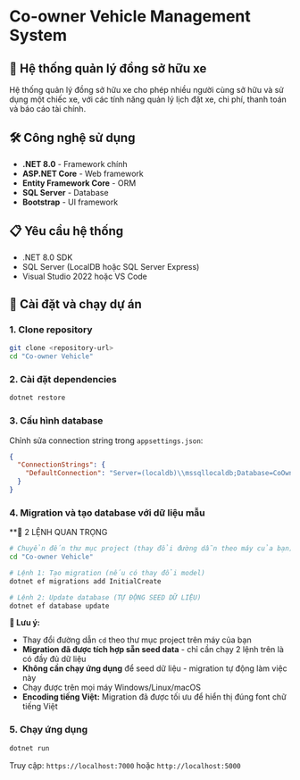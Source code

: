 # Co-owner Vehicle Management System

## 🚗 Hệ thống quản lý đồng sở hữu xe

Hệ thống quản lý đồng sở hữu xe cho phép nhiều người cùng sở hữu và sử dụng một chiếc xe, với các tính năng quản lý lịch đặt xe, chi phí, thanh toán và báo cáo tài chính.

## 🛠️ Công nghệ sử dụng

- **.NET 8.0** - Framework chính
- **ASP.NET Core** - Web framework
- **Entity Framework Core** - ORM
- **SQL Server** - Database
- **Bootstrap** - UI framework

## 📋 Yêu cầu hệ thống

- .NET 8.0 SDK
- SQL Server (LocalDB hoặc SQL Server Express)
- Visual Studio 2022 hoặc VS Code

## 🚀 Cài đặt và chạy dự án

### 1. Clone repository
```bash
git clone <repository-url>
cd "Co-owner Vehicle"
```

### 2. Cài đặt dependencies
```bash
dotnet restore
```

### 3. Cấu hình database
Chỉnh sửa connection string trong `appsettings.json`:
```json
{
  "ConnectionStrings": {
    "DefaultConnection": "Server=(localdb)\\mssqllocaldb;Database=CoOwnerVehicleDB;Trusted_Connection=true;MultipleActiveResultSets=true"
  }
}
```

### 4. Migration và tạo database với dữ liệu mẫu

**🎯 2 LỆNH QUAN TRỌNG 

```bash
# Chuyển đến thư mục project (thay đổi đường dẫn theo máy của bạn)
cd "Co-owner Vehicle"

# Lệnh 1: Tạo migration (nếu có thay đổi model)
dotnet ef migrations add InitialCreate

# Lệnh 2: Update database (TỰ ĐỘNG SEED DỮ LIỆU)
dotnet ef database update
```

**📝 Lưu ý:** 
- Thay đổi đường dẫn `cd` theo thư mục project trên máy của bạn
- **Migration đã được tích hợp sẵn seed data** - chỉ cần chạy 2 lệnh trên là có đầy đủ dữ liệu
- **Không cần chạy ứng dụng** để seed dữ liệu - migration tự động làm việc này
- Chạy được trên mọi máy Windows/Linux/macOS
- **Encoding tiếng Việt:** Migration đã được tối ưu để hiển thị đúng font chữ tiếng Việt

### 5. Chạy ứng dụng
```bash
dotnet run
```

Truy cập: `https://localhost:7000` hoặc `http://localhost:5000`


